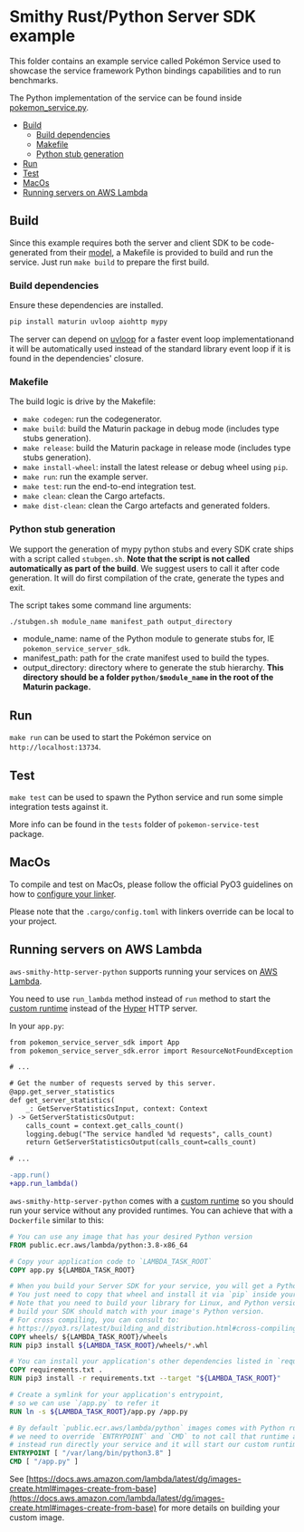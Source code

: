 # Smithy Rust/Python Server SDK example

This folder contains an example service called Pokémon Service used to showcase
the service framework Python bindings capabilities and to run benchmarks.

The Python implementation of the service can be found inside
[pokemon_service.py](./pokemon_service.py).

* [Build](#build)
    * [Build dependencies](#build-dependencies)
    * [Makefile](#makefile)
    * [Python stub generation](#python-stub-generation)
* [Run](#run)
* [Test](#test)
* [MacOs](#macos)
* [Running servers on AWS Lambda](#running-servers-on-aws-lambda)

## Build

Since this example requires both the server and client SDK to be code-generated
from their [model](/codegen-server-test/model/pokemon.smithy), a Makefile is
provided to build and run the service. Just run `make build` to prepare the first
build.

### Build dependencies

Ensure these dependencies are installed.

```bash
pip install maturin uvloop aiohttp mypy
```

The server can depend on [uvloop](https://pypi.org/project/uvloop/) for a faster
event loop implementationand it will be automatically used instead of the standard
library event loop if it is found in the dependencies' closure.

### Makefile

The build logic is drive by the Makefile:

* `make codegen`: run the codegenerator.
* `make build`: build the Maturin package in debug mode (includes type stubs
  generation).
* `make release`: build the Maturin package in release mode (includes type stubs
  generation).
* `make install-wheel`: install the latest release or debug wheel using `pip`.
* `make run`: run the example server.
* `make test`: run the end-to-end integration test.
* `make clean`: clean the Cargo artefacts.
* `make dist-clean`: clean the Cargo artefacts and generated folders.

### Python stub generation

We support the generation of mypy python stubs and every SDK crate ships with
a script called `stubgen.sh`. **Note that the script is not called
automatically as part of the build**. We suggest users to call it after code generation.
It will do first compilation of the crate, generate the types and exit.

The script takes some command line arguments:

```bash
./stubgen.sh module_name manifest_path output_directory
```

* module_name: name of the Python module to generate stubs for, IE `pokemon_service_server_sdk`.
* manifest_path: path for the crate manifest used to build the types.
* output_directory: directory where to generate the stub hierarchy. **This
  directory should be a folder `python/$module_name` in the root of the Maturin package.**

## Run

`make run` can be used to start the Pokémon service on `http://localhost:13734`.

## Test

`make test` can be used to spawn the Python service and run some simple integration
tests against it.

More info can be found in the `tests` folder of `pokemon-service-test` package.

## MacOs

To compile and test on MacOs, please follow the official PyO3 guidelines on how
to [configure your linker](https://pyo3.rs/latest/building_and_distribution.html?highlight=rustflags#macos).

Please note that the `.cargo/config.toml` with linkers override can be local to
your project.

## Running servers on AWS Lambda

`aws-smithy-http-server-python` supports running your services on [AWS Lambda](https://aws.amazon.com/lambda/).

You need to use `run_lambda` method instead of `run` method to start
the [custom runtime](https://docs.aws.amazon.com/lambda/latest/dg/runtimes-custom.html)
instead of the [Hyper](https://hyper.rs/) HTTP server.

In your `app.py`:

```diff
from pokemon_service_server_sdk import App
from pokemon_service_server_sdk.error import ResourceNotFoundException

# ...

# Get the number of requests served by this server.
@app.get_server_statistics
def get_server_statistics(
    _: GetServerStatisticsInput, context: Context
) -> GetServerStatisticsOutput:
    calls_count = context.get_calls_count()
    logging.debug("The service handled %d requests", calls_count)
    return GetServerStatisticsOutput(calls_count=calls_count)

# ...

-app.run()
+app.run_lambda()
```

`aws-smithy-http-server-python` comes with a
[custom runtime](https://docs.aws.amazon.com/lambda/latest/dg/runtimes-custom.html)
so you should run your service without any provided runtimes.
You can achieve that with a `Dockerfile` similar to this:

```dockerfile
# You can use any image that has your desired Python version
FROM public.ecr.aws/lambda/python:3.8-x86_64

# Copy your application code to `LAMBDA_TASK_ROOT`
COPY app.py ${LAMBDA_TASK_ROOT}

# When you build your Server SDK for your service, you will get a Python wheel.
# You just need to copy that wheel and install it via `pip` inside your image.
# Note that you need to build your library for Linux, and Python version used to
# build your SDK should match with your image's Python version.
# For cross compiling, you can consult to:
# https://pyo3.rs/latest/building_and_distribution.html#cross-compiling
COPY wheels/ ${LAMBDA_TASK_ROOT}/wheels
RUN pip3 install ${LAMBDA_TASK_ROOT}/wheels/*.whl

# You can install your application's other dependencies listed in `requirements.txt`.
COPY requirements.txt .
RUN pip3 install -r requirements.txt --target "${LAMBDA_TASK_ROOT}"

# Create a symlink for your application's entrypoint,
# so we can use `/app.py` to refer it
RUN ln -s ${LAMBDA_TASK_ROOT}/app.py /app.py

# By default `public.ecr.aws/lambda/python` images comes with Python runtime,
# we need to override `ENTRYPOINT` and `CMD` to not call that runtime and
# instead run directly your service and it will start our custom runtime.
ENTRYPOINT [ "/var/lang/bin/python3.8" ]
CMD [ "/app.py" ]
```

See [https://docs.aws.amazon.com/lambda/latest/dg/images-create.html#images-create-from-base](https://docs.aws.amazon.com/lambda/latest/dg/images-create.html#images-create-from-base)
for more details on building your custom image.
